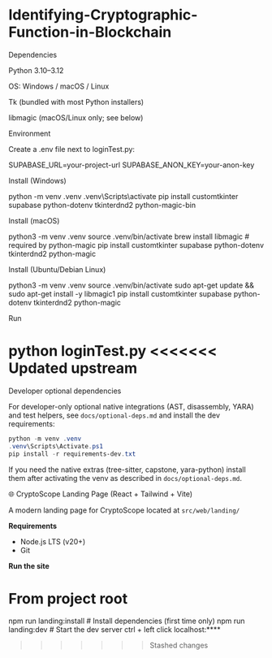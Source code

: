 # Identifying-Cryptographic-Function-in-Blockchain

Dependencies

Python 3.10–3.12

OS: Windows / macOS / Linux

Tk (bundled with most Python installers)

libmagic (macOS/Linux only; see below)

Environment

Create a .env file next to loginTest.py:

SUPABASE_URL=your-project-url
SUPABASE_ANON_KEY=your-anon-key

Install (Windows)

python -m venv .venv
.venv\Scripts\activate
pip install customtkinter supabase python-dotenv tkinterdnd2 python-magic-bin

Install (macOS)

python3 -m venv .venv
source .venv/bin/activate
brew install libmagic # required by python-magic
pip install customtkinter supabase python-dotenv tkinterdnd2 python-magic

Install (Ubuntu/Debian Linux)

python3 -m venv .venv
source .venv/bin/activate
sudo apt-get update && sudo apt-get install -y libmagic1
pip install customtkinter supabase python-dotenv tkinterdnd2 python-magic

Run

python loginTest.py
<<<<<<< Updated upstream
=======

Developer optional dependencies

For developer-only optional native integrations (AST, disassembly, YARA) and test helpers, see `docs/optional-deps.md` and install the dev requirements:

```powershell
python -m venv .venv
.venv\Scripts\Activate.ps1
pip install -r requirements-dev.txt
```

If you need the native extras (tree-sitter, capstone, yara-python) install them after activating the venv as described in `docs/optional-deps.md`.


🌐 CryptoScope Landing Page (React + Tailwind + Vite)

A modern landing page for CryptoScope located at
`src/web/landing/`

**Requirements**
- Node.js LTS (v20+)
- Git

**Run the site**

# From project root
npm run landing:install     # Install dependencies (first time only)
npm run landing:dev         # Start the dev server
ctrl + left click localhost:****
>>>>>>> Stashed changes
